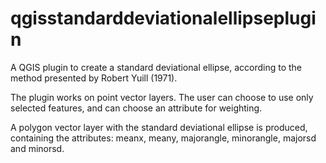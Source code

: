 # qgisstandarddeviationalellipseplugin
A QGIS plugin to create a standard deviational ellipse, according to
the method presented by Robert Yuill (1971).

The plugin works on point vector layers.
The user can choose to use only selected features, and can choose
an attribute for weighting.

A polygon vector layer with the standard deviational ellipse is
produced, containing the attributes: meanx, meany, majorangle,
minorangle, majorsd and minorsd.


